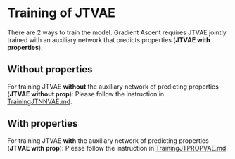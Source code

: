 # Training of JTVAE

There are 2 ways to train the model. Gradient Ascent requires JTVAE jointly trained with an auxiliary network that predicts properties (**JTVAE with properties**).

## Without properties

For training JTVAE **without** the auxiliary network of predicting properties (**JTVAE without prop**): Please follow the instruction in [TrainingJTNNVAE.md](TrainingJTNNVAE.md).
## With properties

For training JTVAE **with** the auxiliary network of predicting properties (**JTVAE with prop**): Please follow the instruction in [TrainingJTPROPVAE.md](TrainingJTPROPVAE.md).
